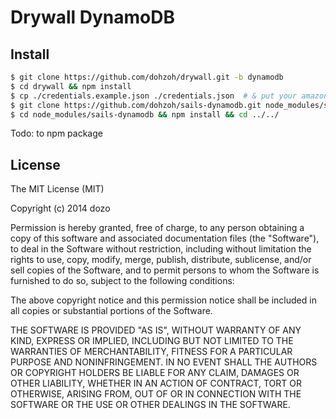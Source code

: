 Drywall DynamoDB
=============

## Install


```bash
$ git clone https://github.com/dohzoh/drywall.git -b dynamodb
$ cd drywall && npm install
$ cp ./credentials.example.json ./credentials.json  # & put your amazon keys
$ git clone https://github.com/dohzoh/sails-dynamodb.git node_modules/sails-dynamodb -b 0.9
$ cd node_modules/sails-dynamodb && npm install && cd ../../
```
Todo: to npm package


License
------------

The MIT License (MIT)

Copyright (c) 2014 dozo

Permission is hereby granted, free of charge, to any person obtaining a copy of this software and associated documentation files (the "Software"), to deal in the Software without restriction, including without limitation the rights to use, copy, modify, merge, publish, distribute, sublicense, and/or sell copies of the Software, and to permit persons to whom the Software is furnished to do so, subject to the following conditions:

The above copyright notice and this permission notice shall be included in all copies or substantial portions of the Software.

THE SOFTWARE IS PROVIDED "AS IS", WITHOUT WARRANTY OF ANY KIND, EXPRESS OR IMPLIED, INCLUDING BUT NOT LIMITED TO THE WARRANTIES OF MERCHANTABILITY, FITNESS FOR A PARTICULAR PURPOSE AND NONINFRINGEMENT. IN NO EVENT SHALL THE AUTHORS OR COPYRIGHT HOLDERS BE LIABLE FOR ANY CLAIM, DAMAGES OR OTHER LIABILITY, WHETHER IN AN ACTION OF CONTRACT, TORT OR OTHERWISE, ARISING FROM, OUT OF OR IN CONNECTION WITH THE SOFTWARE OR THE USE OR OTHER DEALINGS IN THE SOFTWARE.
